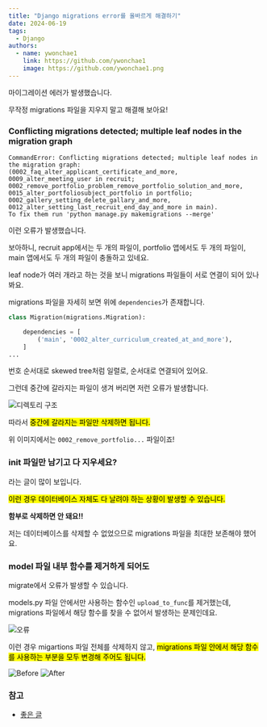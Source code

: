 ```yaml
---
title: "Django migrations error를 올바르게 해결하기"
date: 2024-06-19
tags:
  - Django
authors:
  - name: ywonchae1
    link: https://github.com/ywonchae1
    image: https://github.com/ywonchae1.png
---
```


마이그레이션 에러가 발생했습니다.

무작정 migrations 파일을 지우지 말고 해결해 보아요!
<!--more-->

### Conflicting migrations detected; multiple leaf nodes in the migration graph

```
CommandError: Conflicting migrations detected; multiple leaf nodes in the migration graph: 
(0002_faq_alter_applicant_certificate_and_more, 0009_alter_meeting_user in recruit; 
0002_remove_portfolio_problem_remove_portfolio_solution_and_more, 0015_alter_portfoliosubject_portfolio in portfolio; 
0002_gallery_setting_delete_gallary_and_more, 0012_alter_setting_last_recruit_end_day_and_more in main).
To fix them run 'python manage.py makemigrations --merge'
```

이런 오류가 발생했습니다.

보아하니, recruit app에서는 두 개의 파일이, portfolio 앱에서도 두 개의 파일이, main 앱에서도 두 개의 파일이 충돌하고 있네요.

leaf node가 여러 개라고 하는 것을 보니 migrations 파일들이 서로 연결이 되어 있나봐요.

migrations 파일을 자세히 보면 위에 `dependencies`가 존재합니다.

```python
class Migration(migrations.Migration):

    dependencies = [
        ('main', '0002_alter_curriculum_created_at_and_more'),
    ]
...
```

번호 순서대로 skewed tree처럼 일렬로, 순서대로 연결되어 있어요.

그런데 중간에 갈라지는 파일이 생겨 버리면 저런 오류가 발생합니다.

![디렉토리 구조](/images/2024/06/19/01migration.jpeg)

따라서 <mark>중간에 갈라지는 파일만 삭제하면 됩니다.</mark>

위 이미지에서는 `0002_remove_portfolio...` 파일이죠!

### __init__ 파일만 남기고 다 지우세요?

라는 글이 많이 보입니다.

<mark>이런 경우 데이터베이스 자체도 다 날려야 하는 상황이 발생할 수 있습니다.</mark>

**함부로 삭제하면 안 돼요!!**

저는 데이터베이스를 삭제할 수 없었으므로 migrations 파일을 최대한 보존해야 했어요.

### model 파일 내부 함수를 제거하게 되어도

migrate에서 오류가 발생할 수 있습니다.

models.py 파일 안에서만 사용하는 함수인 `upload_to_func`를 제거했는데, migrations 파일에서 해당 함수를 찾을 수 없어서 발생하는 문제인데요.

![오류](/images/2024/06/19/02modelfunction.png)

이런 경우 migartions 파일 전체를 삭제하지 않고, <mark>migrations 파일 안에서 해당 함수를 사용하는 부분을 모두 변경해 주어도 됩니다.</mark>

![Before](/images/2024/06/19/03editmigrations.png)
![After](/images/2024/06/19/04editmigrations.png)

### 참고

- [좋은 글](https://www.jgahn.com/post/7)